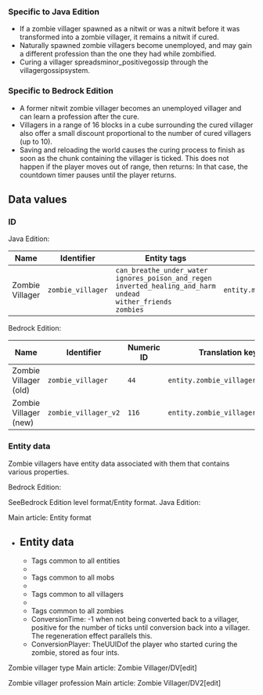 ### Specific to Java Edition
- If a zombie villager spawned as a nitwit or was a nitwit before it was transformed into a zombie villager, it remains a nitwit if cured.
- Naturally spawned zombie villagers become unemployed, and may gain a different profession than the one they had while zombified.
- Curing a villager spreadsminor_positivegossip through the villagergossipsystem.

### Specific to Bedrock Edition
- A former nitwit zombie villager becomes an unemployed villager and can learn a profession after the cure.
- Villagers in a range of 16 blocks in a cube surrounding the cured villager also offer a small discount proportional to the number of cured villagers (up to 10).
- Saving and reloading the world causes the curing process to finish as soon as the chunk containing the villager is ticked. This does not happen if the player moves out of range, then returns: In that case, the countdown timer pauses until the player returns.

## Data values
### ID
Java Edition:

| Name            | Identifier        | Entity tags                                                                                                                              | Translation key                    |
|-----------------|-------------------|------------------------------------------------------------------------------------------------------------------------------------------|------------------------------------|
| Zombie Villager | `zombie_villager` | `can_breathe_under_water`<br/>`ignores_poison_and_regen`<br/>`inverted_healing_and_harm`<br/>`undead`<br/>`wither_friends`<br/>`zombies` | `entity.minecraft.zombie_villager` |

Bedrock Edition:

| Name                  | Identifier           | Numeric ID | Translation key                  |
|-----------------------|----------------------|------------|----------------------------------|
| Zombie Villager (old) | `zombie_villager`    | `44`       | `entity.zombie_villager.name`    |
| Zombie Villager (new) | `zombie_villager_v2` | `116`      | `entity.zombie_villager_v2.name` |

### Entity data
Zombie villagers have entity data associated with them that contains various properties.

Bedrock Edition:

SeeBedrock Edition level format/Entity format.
Java Edition:

Main article: Entity format
- Entity data
	- 
	- Tags common to all entities
	- 
	- Tags common to all mobs
	- 
	- Tags common to all villagers
	- 
	- Tags common to all zombies
	- ConversionTime: -1 when not being converted back to a villager, positive for the number of ticks until conversion back into a villager. The regeneration effect parallels this.
	- ConversionPlayer: TheUUIDof the player who started curing the zombie, stored as four ints.


Zombie villager type
Main article: Zombie Villager/DV[edit]


Zombie villager profession
Main article: Zombie Villager/DV2[edit]


